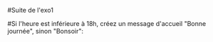 #Suite de l'exo1

#Si l'heure est inférieure à 18h, créez un message d'accueil "Bonne journée", sinon "Bonsoir":